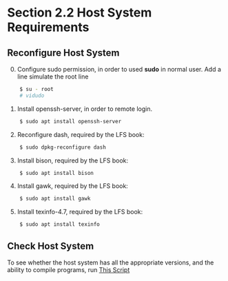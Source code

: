 # Section 2.2 Host System Requirements

## Reconfigure Host System
0. Configure sudo permission, in order to used **sudo** in normal user. Add a
   line simulate the root line
```bash
	$ su - root
	# vidudo
```
1. Install openssh-server, in order to remote login.
```bash
	$ sudo apt install openssh-server
```
2. Reconfigure dash, required by the LFS book:
```bash
	$ sudo dpkg-reconfigure dash
```
3. Install bison, required by the LFS book:
```bash
	$ sudo apt install bison
```
4. Install gawk, required by the LFS book:
```bash
	$ sudo apt install gawk
```
5. Install texinfo-4.7, required by the LFS book:
```bash
	$ sudo apt install texinfo
```

## Check Host System
To see whether the host system has all the appropriate versions, and the ability
to compile programs, run [This Script](../resources/version-check.sh)
